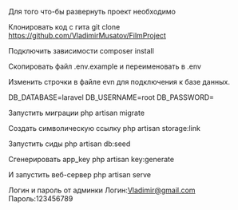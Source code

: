 Для того что-бы развернуть проект необходимо

Клонировать код с гита
git clone https://github.com/VladimirMusatov/FilmProject

Подключить зависимости
composer install

Скопировать файл .env.example и переименовать в .env

Изменить строчки в файле evn для подключения к базе данных.

DB_DATABASE=laravel
DB_USERNAME=root
DB_PASSWORD=

Запустить миграции
php artisan migrate

Создать символическую ссылку
php artisan storage:link

Запустить сиды
php artisan db:seed

Сгенерировать app_key
php artisan key:generate

И запустить веб-сервер
php artisan serve

Логин и пароль от админки
Логин:Vladimir@gmail.com
Пароль:123456789